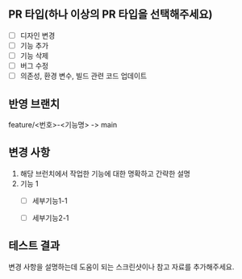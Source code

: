 ## PR 타입(하나 이상의 PR 타입을 선택해주세요)
- [ ] 디자인 변경
- [ ] 기능 추가
- [ ] 기능 삭제
- [ ] 버그 수정
- [ ] 의존성, 환경 변수, 빌드 관련 코드 업데이트

## 반영 브랜치
feature/<번호>-<기능명> -> main

## 변경 사항
1. 해당 브런치에서 작업한 기능에 대한 명확하고 간략한 설명
2. 기능 1
    - [ ] 세부기능1-1
    - [ ] 세부기능2-1



## 테스트 결과
변경 사항을 설명하는데 도움이 되는 스크린샷이나 참고 자료를 추가해주세요.